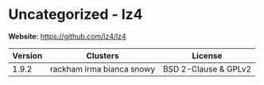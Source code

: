 # Uncategorized - lz4





**Website:** <https://github.com/lz4/lz4>

| Version | Clusters | License |
| ------- | -------- | ------- |
| 1.9.2 | rackham irma bianca snowy | BSD 2-Clause & GPLv2 |

